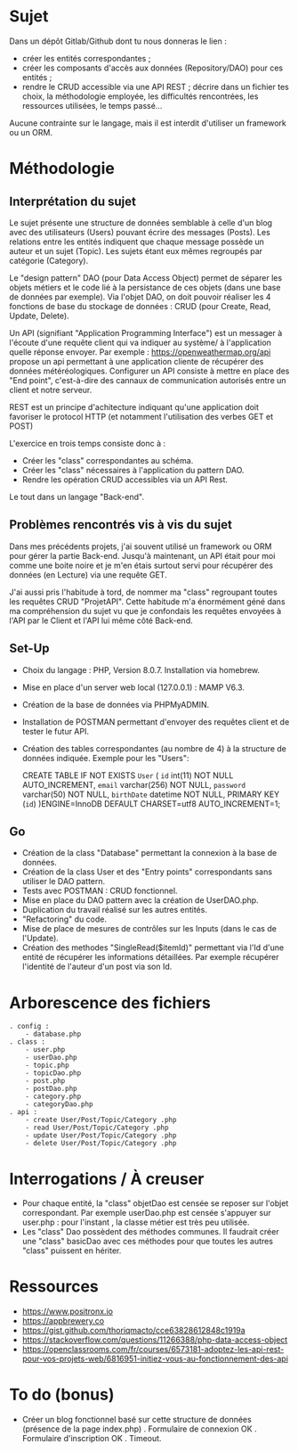 # Sujet

Dans un dépôt Gitlab/Github dont tu nous donneras le lien :

- créer les entités correspondantes ;
- créer les composants d'accès aux données (Repository/DAO) pour ces entités ;
- rendre le CRUD accessible via une API REST ;
décrire dans un fichier tes choix, la méthodologie employée, les difficultés rencontrées, les ressources utilisées, le temps passé…

Aucune contrainte sur le langage, mais il est interdit d'utiliser un framework ou un ORM.

# Méthodologie

## Interprétation du sujet

Le sujet présente une structure de données semblable à celle d'un blog avec des utilisateurs (Users)  pouvant écrire des messages (Posts). Les relations entre les entités indiquent que chaque message possède un auteur et un sujet (Topic). Les sujets étant eux mêmes regroupés par catégorie (Category).

Le "design pattern" DAO (pour Data Access Object) permet de séparer les objets métiers et le code lié à la persistance de ces objets (dans une base de données par exemple). Via l'objet DAO, on doit pouvoir réaliser les 4 fonctions de base du stockage de données : CRUD (pour Create, Read, Update, Delete).

Un API (signifiant "Application Programming Interface") est un messager à l'écoute d'une requête client qui va indiquer au système/ à l'application quelle réponse envoyer. Par exemple :
https://openweathermap.org/api propose un api permettant à une application cliente de récupérer des données météréologiques. Configurer un API consiste à mettre en place des "End point", c'est-à-dire des cannaux de communication autorisés entre un client et notre serveur.

REST est un principe d'achitecture indiquant qu'une application doit favoriser le protocol HTTP (et notamment l'utilisation des verbes GET et POST)

L'exercice en trois temps consiste donc à :
- Créer les "class" correspondantes au schéma.
- Créer les "class" nécessaires à l'application du pattern DAO.
- Rendre les opération CRUD accessibles via un API Rest.

Le tout dans un langage "Back-end".

## Problèmes rencontrés vis à vis du sujet

Dans mes précédents projets, j'ai souvent utilisé un framework ou ORM pour gérer la partie Back-end. Jusqu'à maintenant, un API était pour moi comme une boite noire et je m'en étais surtout servi pour récupérer des données (en Lecture) via une requête GET.

J'ai aussi pris l'habitude à tord, de nommer ma "class" regroupant toutes les requêtes CRUD "ProjetAPI". Cette habitude m'a énormément géné dans ma compréhension du sujet vu que je confondais les requêtes envoyées à l'API par le Client et l'API lui même côté Back-end.

## Set-Up

- Choix du langage : PHP, Version 8.0.7. Installation via homebrew.
- Mise en place d'un server web local (127.0.0.1) : MAMP V6.3.
- Création de la base de données via PHPMyADMIN.
- Installation de POSTMAN permettant d'envoyer des requêtes client et de tester le futur API.
- Création des tables correspondantes (au nombre de 4) à la structure de données indiquée. Exemple pour les "Users": 

    CREATE TABLE IF NOT EXISTS `User` (
      `id` int(11) NOT NULL AUTO_INCREMENT,
      `email` varchar(256) NOT NULL,
      `password` varchar(50) NOT NULL,
      `birthDate` datetime NOT NULL,
      PRIMARY KEY (`id`)
    )ENGINE=InnoDB  DEFAULT CHARSET=utf8 AUTO_INCREMENT=1;

## Go

- Création de la class "Database" permettant la connexion à la base de données.
- Création de la class User et des "Entry points" correspondants sans utiliser le DAO pattern.
- Tests avec POSTMAN : CRUD fonctionnel.
- Mise en place du DAO pattern avec la création de UserDAO.php.
- Duplication du travail réalisé sur les autres entités.
- "Refactoring" du code.
- Mise de place de mesures de contrôles sur les Inputs (dans le cas de l'Update). 
- Création des methodes "SingleRead($itemId)" permettant via l'Id d'une entité de récupérer les informations détaillées. Par exemple récupérer l'identité de l'auteur d'un post via son Id.

# Arborescence des fichiers
    
    . config :
        - database.php
    . class :
        - user.php
        - userDao.php
        - topic.php
        - topicDao.php
        - post.php
        - postDao.php
        - category.php
        - categoryDao.php
    . api :
        - create User/Post/Topic/Category .php
        - read User/Post/Topic/Category .php
        - update User/Post/Topic/Category .php
        - delete User/Post/Topic/Category .php

# Interrogations / À creuser

- Pour chaque entité, la "class" objetDao est censée se reposer sur l'objet correspondant. Par exemple userDao.php est censée s'appuyer sur user.php : pour l'instant , la classe métier est très peu utilisée.
- Les "class" Dao possèdent des méthodes communes. Il faudrait créer une "class" basicDao avec ces méthodes pour que toutes les autres "class" puissent en hériter.

# Ressources

- https://www.positronx.io
- https://appbrewery.co
- https://gist.github.com/thoriqmacto/cce63828612848c1919a
- https://stackoverflow.com/questions/11266388/php-data-access-object
- https://openclassrooms.com/fr/courses/6573181-adoptez-les-api-rest-pour-vos-projets-web/6816951-initiez-vous-au-fonctionnement-des-api

# To do (bonus)

- Créer un blog fonctionnel basé sur cette structure de données (présence de la page index.php)
    . Formulaire de connexion OK
    . Formulaire d'inscription OK
    . Timeout.
